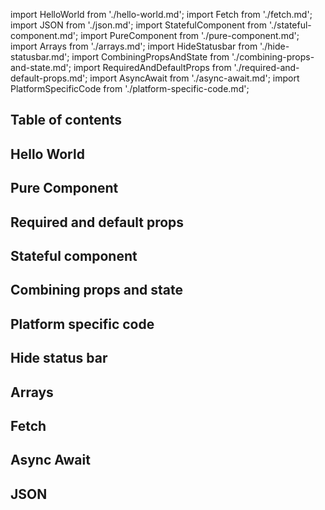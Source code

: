 import HelloWorld from './hello-world.md';
import Fetch from './fetch.md';
import JSON from './json.md';
import StatefulComponent from './stateful-component.md';
import PureComponent from './pure-component.md';
import Arrays from './arrays.md';
import HideStatusbar from './hide-statusbar.md';
import CombiningPropsAndState from './combining-props-and-state.md';
import RequiredAndDefaultProps from './required-and-default-props.md';
import AsyncAwait from './async-await.md';
import PlatformSpecificCode from './platform-specific-code.md';

<div className="toc-container">

## Table of contents

<!--
    Put empty heading because remark-toc replaces content until the first heading of the same level,
    so it removes closing div tag
-->

##

</div>

## Hello World

<HelloWorld />

## Pure Component

<PureComponent />

## Required and default props

<RequiredAndDefaultProps />

## Stateful component

<StatefulComponent />

## Combining props and state

<CombiningPropsAndState />

## Platform specific code

<PlatformSpecificCode />

## Hide status bar

<HideStatusbar />

## Arrays

<Arrays />

## Fetch

<Fetch />

## Async Await

<AsyncAwait />

## JSON

<JSON />
